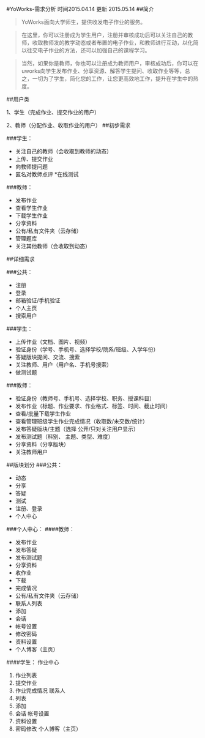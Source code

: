 #YoWorks-需求分析
时间2015.04.14 更新 2015.05.14
##简介
>YoWorks面向大学师生，提供收发电子作业的服务。

>在这里，你可以注册成为学生用户，注册并审核成功后可以关注自己的教师，收取教师发的教学动态或者布置的电子作业，和教师进行互动，以化简以往交电子作业的方法，还可以加强自己的课程学习。
  
>当然，如果你是教师，你也可以注册成为教师用户，审核成功后，你可以在uworks向学生发布作业、分享资源、解答学生提问、收取作业等等，总之，一切为了学生，简化您的工作，让您更高效地工作，提升在学生中的热度。

##用户类

1、学生（完成作业、提交作业的用户）

2、教师（分配作业、收取作业的用户）
##初步需求

###学生：
* 关注自己的教师（会收取到教师的动态）
* 上传、提交作业
* 向教师提问题
* 匿名对教师点评
*在线测试

###教师：
* 发布作业
* 查看学生作业
* 下载学生作业
* 分享资料
* 公有/私有文件夹（云存储）
* 管理题库
* 关注其他教师（会收取到动态）

##详细需求
         
###公共：
* 注册
* 登录
* 邮箱验证/手机验证
* 个人主页
* 搜索用户

###学生：
* 上传作业（文档、图片、视频）
* 验证身份（学号、手机号、选择学校/院系/班级、入学年份）
* 答疑版块提问、交流、搜索
* 关注教师、用户（用户名、手机号搜索）
* 做测试题

###教师：
* 验证身份（教师号、手机号、选择学校、职务、授课科目）
* 发布作业（标题、作业要求、作业格式、标签、时间、截止时间）
* 查看/批量下载学生作业
* 查看管理班级学生作业完成情况（收取数/未交数/统计）
* 发布答疑版块/主题（选择 公开/只对关注用户显示）
* 发布测试题（科别、 主题、类型、难度）
* 分享资料（分享版块）
* 关注教师用户

##版块划分
###公共：
* 动态
* 分享
* 答疑
* 测试
* 注册、登录
* 个人中心

###个人中心：
####教师：
* 发布作业
* 发布答疑
* 发布测试题
* 分享资料
* 收作业
* 下载
* 完成情况
* 公有/私有文件夹（云存储）
* 联系人列表
* 添加
* 会话
* 帐号设置
* 修改密码
* 资料设置
* 个人博客（主页）

####学生：
作业中心
1. 作业列表
2. 提交作业
3. 作业完成情况
联系人
1. 列表
2. 添加
3. 会话
帐号设置
1. 资料设置
2. 密码修改
个人博客（主页）

